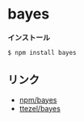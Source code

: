 bayes
=====

__インストール__

```bash
$ npm install bayes
```



リンク
------

- [npm/bayes](https://www.npmjs.com/package/bayes)
- [ttezel/bayes](https://github.com/ttezel/bayes)
